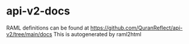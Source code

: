 # api-v2-docs

RAML definitions can be found at https://github.com/QuranReflect/api-v2/tree/main/docs
This is autogenerated by raml2html
